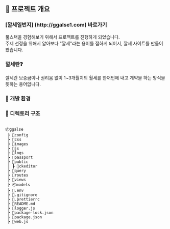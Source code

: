 <h2>🏃  프로젝트 개요 </h2>
<h3>[깔세일번지] (http://ggalse1.com) 바로가기 </h3>
<p>
    풀스택을 경험해보기 위해서 프로젝트를 진행하게 되었습니다. <br>
    주제 선정을 위해서 알아보다 "깔세"라는 용어를 접하게 되어서, 깔세 사이트를 만들어 봤습니다.
</p>
<h3>깔세란❓</h3>
<p>깔세란 보증금이나 권리음 없이 1~3개월치의 월세를 한꺼번에 내고 계약을 하는 방식을 뜻하는 용어잆니다. </p>
<h3>🔨 개발 환경</h3>
<p></p>
<h3>🔧 디렉토리 구조 </h3>

```shell

📦ggalse
 ┣ 📂config
 ┣ 📂css
 ┣ 📂images
 ┣ 📂js
 ┣ 📂logs
 ┣ 📂passport
 ┣ 📂public
 ┃ ┣ 📂ckeditor
 ┣ 📂query
 ┣ 📂routes
 ┣ 📂views
 ┣ 📦models
 ┣ 📜.env
 ┣ 📜.gitignore
 ┣ 📜.prettierrc
 ┣ 📜README.md
 ┣ 📜logger.js
 ┣ 📜package-lock.json
 ┣ 📜package.json
 ┣ 📜web.js

```
